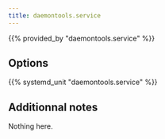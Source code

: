 ```yaml
---
title: daemontools.service
---
```


{{% provided_by "daemontools.service" %}}

## Options

{{% systemd_unit "daemontools.service" %}}

## Additionnal notes

Nothing here.